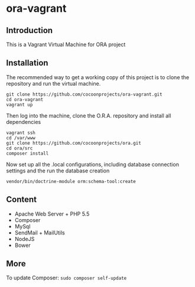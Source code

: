 # ora-vagrant
## Introduction
This is a Vagrant Virtual Machine for ORA project

## Installation
The recommended way to get a working copy of this project is to clone the repository and run the virtual machine.

``` shell
git clone https://github.com/cocoonprojects/ora-vagrant.git
cd ora-vagrant
vagrant up
```
Then log into the machine, clone the O.R.A. repository and install all dependencies
``` shell
vagrant ssh
cd /var/www
git clone https://github.com/cocoonprojects/ora.git
cd ora/src
composer install
```
Now set up all the .local configurations, including database connection settings and the run the database creation
```
vendor/bin/doctrine-module orm:schema-tool:create
```
## Content
* Apache Web Server + PHP 5.5
* Composer
* MySql
* SendMail + MailUtils
* NodeJS
* Bower

## More
To update Composer: `sudo composer self-update`
